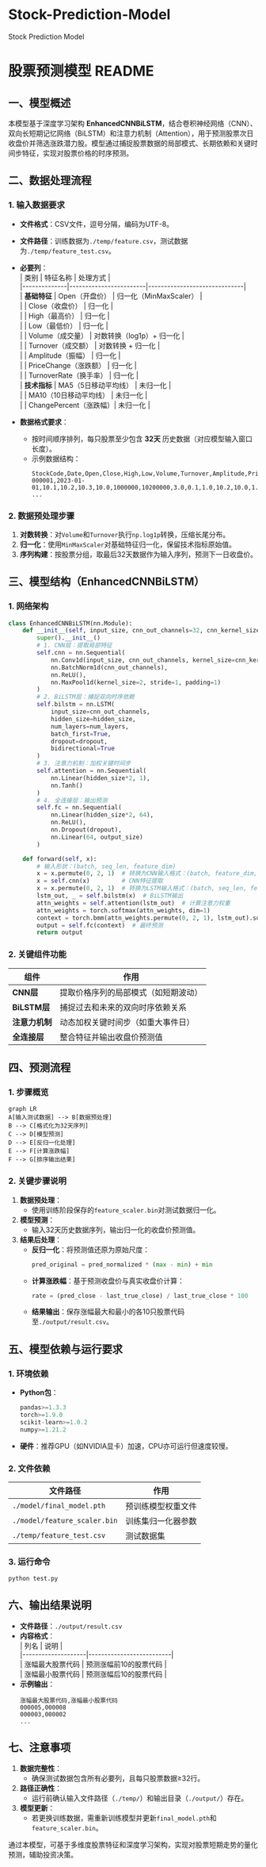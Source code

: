 # Stock-Prediction-Model
Stock Prediction Model

# 股票预测模型 README  

## 一、模型概述  
本模型基于深度学习架构 **EnhancedCNNBiLSTM**，结合卷积神经网络（CNN）、双向长短期记忆网络（BiLSTM）和注意力机制（Attention），用于预测股票次日收盘价并筛选涨跌潜力股。模型通过捕捉股票数据的局部模式、长期依赖和关键时间步特征，实现对股票价格的时序预测。


## 二、数据处理流程  
### 1. 输入数据要求  
- **文件格式**：CSV文件，逗号分隔，编码为UTF-8。  
- **文件路径**：训练数据为`./temp/feature.csv`，测试数据为`./temp/feature_test.csv`。  
- **必要列**：  
  | 类别         | 特征名称               | 处理方式                     |  
  |--------------|------------------------|------------------------------|  
  | **基础特征** | Open（开盘价）         | 归一化（MinMaxScaler）       |  
  |              | Close（收盘价）        | 归一化                      |  
  |              | High（最高价）         | 归一化                      |  
  |              | Low（最低价）          | 归一化                      |  
  |              | Volume（成交量）       | 对数转换（log1p）+ 归一化   |  
  |              | Turnover（成交额）     | 对数转换 + 归一化           |  
  |              | Amplitude（振幅）      | 归一化                      |  
  |              | PriceChange（涨跌额）  | 归一化                      |  
  |              | TurnoverRate（换手率） | 归一化                      |  
  | **技术指标** | MA5（5日移动平均线）   | 未归一化                    |  
  |              | MA10（10日移动平均线）  | 未归一化                    |  
  |              | ChangePercent（涨跌幅）| 未归一化                    |  

- **数据格式要求**：  
  - 按时间顺序排列，每只股票至少包含 **32天** 历史数据（对应模型输入窗口长度）。  
  - 示例数据结构：  
    ```csv  
    StockCode,Date,Open,Close,High,Low,Volume,Turnover,Amplitude,PriceChange,TurnoverRate,MA5,MA10,ChangePercent  
    000001,2023-01-01,10.1,10.2,10.3,10.0,1000000,10200000,3.0,0.1,1.0,10.2,10.0,1.0  
    ...  
    ```  


### 2. 数据预处理步骤  
1. **对数转换**：对`Volume`和`Turnover`执行`np.log1p`转换，压缩长尾分布。  
2. **归一化**：使用`MinMaxScaler`对基础特征归一化，保留技术指标原始值。  
3. **序列构建**：按股票分组，取最后32天数据作为输入序列，预测下一日收盘价。  


## 三、模型结构（EnhancedCNNBiLSTM）  
### 1. 网络架构  
```python  
class EnhancedCNNBiLSTM(nn.Module):  
    def __init__(self, input_size, cnn_out_channels=32, cnn_kernel_size=3, hidden_size=128, num_layers=2, output_size=1, dropout=0.2):  
        super().__init__()  
        # 1. CNN层：提取局部特征  
        self.cnn = nn.Sequential(  
            nn.Conv1d(input_size, cnn_out_channels, kernel_size=cnn_kernel_size, padding=cnn_kernel_size//2),  
            nn.BatchNorm1d(cnn_out_channels),  
            nn.ReLU(),  
            nn.MaxPool1d(kernel_size=2, stride=1, padding=1)  
        )  
        # 2. BiLSTM层：捕捉双向时序依赖  
        self.bilstm = nn.LSTM(  
            input_size=cnn_out_channels,  
            hidden_size=hidden_size,  
            num_layers=num_layers,  
            batch_first=True,  
            dropout=dropout,  
            bidirectional=True  
        )  
        # 3. 注意力机制：加权关键时间步  
        self.attention = nn.Sequential(  
            nn.Linear(hidden_size*2, 1),  
            nn.Tanh()  
        )  
        # 4. 全连接层：输出预测  
        self.fc = nn.Sequential(  
            nn.Linear(hidden_size*2, 64),  
            nn.ReLU(),  
            nn.Dropout(dropout),  
            nn.Linear(64, output_size)  
        )  

    def forward(self, x):  
        # 输入形状：(batch, seq_len, feature_dim)  
        x = x.permute(0, 2, 1)  # 转换为CNN输入格式：(batch, feature_dim, seq_len)  
        x = self.cnn(x)         # CNN特征提取  
        x = x.permute(0, 2, 1)  # 转换为LSTM输入格式：(batch, seq_len, feature_dim)  
        lstm_out, _ = self.bilstm(x)  # BiLSTM输出  
        attn_weights = self.attention(lstm_out)  # 计算注意力权重  
        attn_weights = torch.softmax(attn_weights, dim=1)  
        context = torch.bmm(attn_weights.permute(0, 2, 1), lstm_out).squeeze(1)  # 加权求和  
        output = self.fc(context)  # 最终预测  
        return output  
```  

### 2. 关键组件功能  
| 组件       | 作用                                   |  
|------------|----------------------------------------|  
| **CNN层**  | 提取价格序列的局部模式（如短期波动）   |  
| **BiLSTM层**| 捕捉过去和未来的双向时序依赖关系       |  
| **注意力机制**| 动态加权关键时间步（如重大事件日）     |  
| **全连接层**| 整合特征并输出收盘价预测值             |  


## 四、预测流程  
### 1. 步骤概览  
```mermaid  
graph LR  
A[输入测试数据] --> B[数据预处理]  
B --> C[格式化为32天序列]  
C --> D[模型预测]  
D --> E[反归一化处理]  
E --> F[计算涨跌幅]  
F --> G[排序输出结果]  
```  

### 2. 关键步骤说明  
1. **数据预处理**：  
   - 使用训练阶段保存的`feature_scaler.bin`对测试数据归一化。  
2. **模型预测**：  
   - 输入32天历史数据序列，输出归一化的收盘价预测值。  
3. **结果后处理**：  
   - **反归一化**：将预测值还原为原始尺度：  
     ```python  
     pred_original = pred_normalized * (max - min) + min  
     ```  
   - **计算涨跌幅**：基于预测收盘价与真实收盘价计算：  
     ```python  
     rate = (pred_close - last_true_close) / last_true_close * 100  
     ```  
   - **结果输出**：保存涨幅最大和最小的各10只股票代码至`./output/result.csv`。  


## 五、模型依赖与运行要求  
### 1. 环境依赖  
- **Python包**：  
  ```python  
  pandas>=1.3.3  
  torch>=1.9.0  
  scikit-learn>=1.0.2  
  numpy>=1.21.2  
  ```  
- **硬件**：推荐GPU（如NVIDIA显卡）加速，CPU亦可运行但速度较慢。  

### 2. 文件依赖  
| 文件路径                | 作用                          |  
|-------------------------|-------------------------------|  
| `./model/final_model.pth` | 预训练模型权重文件            |  
| `./model/feature_scaler.bin` | 训练集归一化器参数            |  
| `./temp/feature_test.csv` | 测试数据集                    |  

### 3. 运行命令  
```bash  
python test.py  
```  


## 六、输出结果说明  
- **文件路径**：`./output/result.csv`  
- **内容格式**：  
  | 列名               | 说明                     |  
  |--------------------|--------------------------|  
  | 涨幅最大股票代码   | 预测涨幅前10的股票代码   |  
  | 涨幅最小股票代码   | 预测涨幅后10的股票代码   |  
- **示例输出**：  
  ```csv  
  涨幅最大股票代码,涨幅最小股票代码  
  000005,000008  
  000003,000002  
  ...  
  ```  


## 七、注意事项  
1. **数据完整性**：  
   - 确保测试数据包含所有必要列，且每只股票数据≥32行。  
2. **路径正确性**：  
   - 运行前确认输入文件路径（`./temp/`）和输出目录（`./output/`）存在。  
3. **模型更新**：  
   - 若更换训练数据，需重新训练模型并更新`final_model.pth`和`feature_scaler.bin`。  

 

通过本模型，可基于多维度股票特征和深度学习架构，实现对股票短期走势的量化预测，辅助投资决策。
